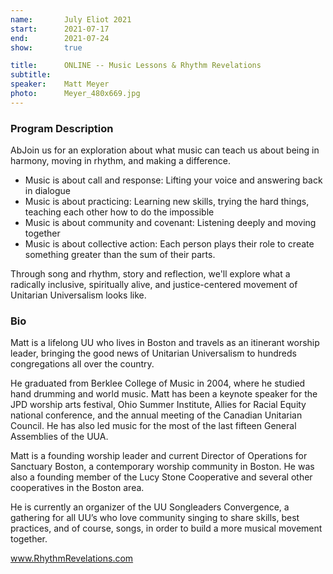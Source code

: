 ```yaml
---
name:       July Eliot 2021
start:      2021-07-17
end:        2021-07-24
show:       true

title:      ONLINE -- Music Lessons & Rhythm Revelations
subtitle:
speaker:    Matt Meyer
photo:      Meyer_480x669.jpg
---
```


### Program Description

AbJoin us for an exploration about what music can teach us about being in harmony, moving in rhythm, and making a difference.

- Music is about call and response: Lifting your voice and answering back in dialogue
- Music is about practicing: Learning new skills, trying the hard things, teaching each other how to do the impossible
- Music is about community and covenant: Listening deeply and moving together
- Music is about collective action: Each person plays their role to create something greater than the sum of their parts.

Through song and rhythm, story and reflection, we'll explore what a radically inclusive, spiritually alive, and justice-centered movement of Unitarian Universalism looks like.

### Bio

Matt is a lifelong UU who lives in Boston and travels as an itinerant worship leader, bringing the good news of Unitarian Universalism to hundreds congregations all over the country.

He graduated from Berklee College of Music in 2004, where he studied hand drumming and world music. Matt has been a keynote speaker for the JPD worship arts festival, Ohio Summer Institute, Allies for Racial Equity national conference, and the annual meeting of the Canadian Unitarian Council. He has also led music for the most of the last fifteen General Assemblies of the UUA.

Matt is a founding worship leader and current Director of Operations for Sanctuary Boston, a contemporary worship community in Boston. He was also a founding member of the Lucy Stone Cooperative and several other cooperatives in the Boston area.

He is currently an organizer of the UU Songleaders Convergence, a gathering for all UU’s who love community singing to share skills, best practices, and of course, songs, in order to build a more musical movement together.

www.RhythmRevelations.com